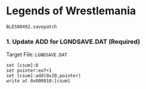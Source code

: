 # Legends of Wrestlemania 

`BLES00492.savepatch`

### 1. Update ADD for LGNDSAVE.DAT (Required)

Target File: `LGNDSAVE.DAT`

```
set [csum]:0
set pointer:eof+1
set [csum]:add(0x20,pointer)
write at 0x000018:[csum]
```

